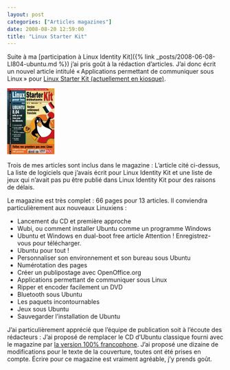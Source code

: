 ```yaml
---
layout: post
categories: ["Articles magazines"]
date: 2008-08-20 12:59:00
title: "Linux Starter Kit"
---
```


Suite à ma [participation à Linux Identity Kit]({% link _posts/2008-06-08-LI804-ubuntu.md %}) j’ai
pris goût à la rédaction d’articles. J’ai donc écrit un nouvel article
intitulé « Applications permettant de communiquer sous Linux » pour
[Linux Starter Kit (actuellement en kiosque)](http://www.linuxidentity.com/fr/index.php?name=News&file=article&sid=44).

[![couverture](/assets/images/articles/LI804_couv_B.webp)](http://www.linuxidentity.com/fr/index.php?name=News&file=article&sid=44)

Trois de mes articles sont inclus dans le magazine : L’article
cité ci-dessus, La liste de logiciels que j’avais écrit pour Linux
Identity Kit et une liste de jeux qui n’avait pas pu être publié dans
Linux Identity Kit pour des raisons de délais.

Le magazine est très complet : 66 pages pour 13 articles. Il conviendra
particulièrement aux nouveaux Linuxiens :

-   Lancement du CD et première approche
-   Wubi, ou comment installer Ubuntu comme un programme Windows
-   Ubuntu et Windows en dual-boot free article Attention !
    Enregistrez-vous pour télécharger.
-   Ubuntu pour tout !
-   Personnaliser son environnement et son bureau sous Ubuntu
-   Numérotation des pages
-   Créer un publipostage avec OpenOffice.org
-   Applications permettant de communiquer sous Linux
-   Ripper et encoder facilement un DVD
-   Bluetooth sous Ubuntu
-   Les paquets incontournables
-   Jeux sous Ubuntu
-   Sauvegarder l’installation de Ubuntu

J’ai particulièrement apprécié que l’équipe de publication soit à
l’écoute des rédacteurs : J’ai proposé de remplacer le CD d’Ubuntu
classique fourni avec le magazine par
[la version 100% francophone](http://doc.ubuntu-fr.org/cd_ubuntu-fr). J’ai
proposé une dizaine de modifications pour le texte de la couverture,
toutes ont été prises en compte. Écrire pour ce magazine est vraiment
agréable, j’y prends goût.
